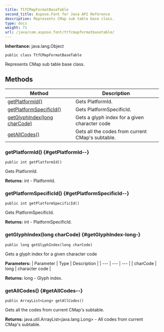 ```yaml
---
title: TtfCMapFormatBaseTable
second_title: Aspose.Font for Java API Reference
description: Represents CMap sub table base class.
type: docs
weight: 71
url: /java/com.aspose.font/ttfcmapformatbasetable/
---
```

**Inheritance:**
java.lang.Object
```
public class TtfCMapFormatBaseTable
```

Represents CMap sub table base class.
## Methods

| Method | Description |
| --- | --- |
| [getPlatformId()](#getPlatformId--) | Gets PlatformId. |
| [getPlatformSpecificId()](#getPlatformSpecificId--) | Gets PlatformSpecificId. |
| [getGlyphIndex(long charCode)](#getGlyphIndex-long-) | Gets a glyph index for a given character code |
| [getAllCodes()](#getAllCodes--) | Gets all the codes from current CMap's subtable. |
### getPlatformId() {#getPlatformId--}
```
public int getPlatformId()
```


Gets PlatformId.

**Returns:**
int - PlatformId.
### getPlatformSpecificId() {#getPlatformSpecificId--}
```
public int getPlatformSpecificId()
```


Gets PlatformSpecificId.

**Returns:**
int - PlatformSpecificId.
### getGlyphIndex(long charCode) {#getGlyphIndex-long-}
```
public long getGlyphIndex(long charCode)
```


Gets a glyph index for a given character code

**Parameters:**
| Parameter | Type | Description |
| --- | --- | --- |
| charCode | long | character code |

**Returns:**
long - Glyph index.
### getAllCodes() {#getAllCodes--}
```
public ArrayList<Long> getAllCodes()
```


Gets all the codes from current CMap's subtable.

**Returns:**
java.util.ArrayList<java.lang.Long> - All codes from current CMap's subtable.
